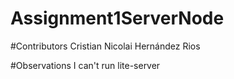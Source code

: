 # Assignment1ServerNode

#Contributors
Cristian Nicolai Hernández Rios

#Observations
I can't run lite-server
